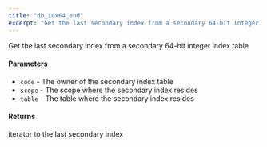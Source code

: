 ```yaml
---
title: "db_idx64_end"
excerpt: "Get the last secondary index from a secondary 64-bit integer index table."
---
```

Get the last secondary index from a secondary 64-bit integer index table

#### Parameters
* `code` - The owner of the secondary index table 
* `scope` - The scope where the secondary index resides 
* `table` - The table where the secondary index resides 

#### Returns
iterator to the last secondary index